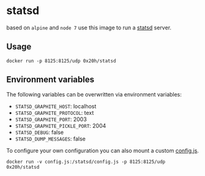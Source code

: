 # statsd

based on `alpine` and `node 7` use this image to run a [statsd](https://github.com/etsy/statsd) server.

## Usage

```
docker run -p 8125:8125/udp 0x20h/statsd
```

## Environment variables

The following variables can be overwritten via environment variables:

- `STATSD_GRAPHITE_HOST`: localhost
- `STATSD_GRAPHITE_PROTOCOL`: text
- `STATSD_GRAPHITE_PORT`: 2003
- `STATSD_GRAPHITE_PICKLE_PORT`: 2004
- `STATSD_DEBUG`: false
- `STATSD_DUMP_MESSAGES`: false

To configure your own configuration you can also mount a custom
[config.js](https://raw.githubusercontent.com/etsy/statsd/master/exampleConfig.js).

```
docker run -v config.js:/statsd/config.js -p 8125:8125/udp 0x20h/statsd
```

